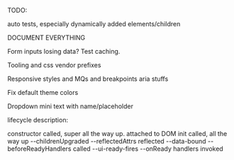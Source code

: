 TODO:

auto tests, especially dynamically added elements/children

DOCUMENT EVERYTHING

Form inputs losing data? Test caching.

Tooling and css vendor prefixes

Responsive styles and MQs and breakpoints
aria stuffs

Fix default theme colors

Dropdown mini text with name/placeholder

lifecycle description:

constructor called, super all the way up.
attached to DOM
init called, all the way up
  --childrenUpgraded
  --reflectedAttrs reflected
  --data-bound
  --beforeReadyHandlers called
  --ui-ready-fires
  --onReady handlers invoked
